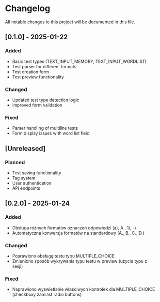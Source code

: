 # Changelog
All notable changes to this project will be documented in this file.

## [0.1.0] - 2025-01-22
### Added
- Basic test types (TEXT_INPUT_MEMORY, TEXT_INPUT_WORDLIST)
- Test parser for different formats
- Test creation form
- Test preview functionality

### Changed
- Updated test type detection logic
- Improved form validation

### Fixed
- Parser handling of multiline tests
- Form display issues with word list field

## [Unreleased]
### Planned
- Test saving functionality
- Tag system
- User authentication
- API endpoints

## [0.2.0] - 2025-01-24
### Added
- Obsługa różnych formatów oznaczeń odpowiedzi (a), A., 1), -)
- Automatyczna konwersja formatów na standardowy (A., B., C., D.)

### Changed
- Poprawiono obsługę testu typu MULTIPLE_CHOICE
- Zmieniono sposób wykrywania typu testu w preview (użycie typu z sesji)

### Fixed
- Naprawiono wyświetlanie właściwych kontrolek dla MULTIPLE_CHOICE (checkboxy zamiast radio buttons)
